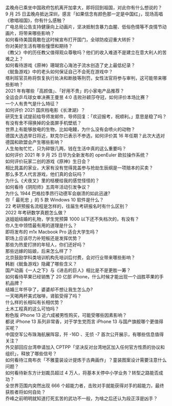 孟晚舟已乘坐中国政府包机离开加拿大，即将回到祖国，对此你有什么想说的？  
9 月 25 日孟晚舟抵达深圳，感言「如果信念有颜色那一定是中国红」，现场高唱《歌唱祖国》，你有什么感触？  
广电总局公告支持健康向上动画片，坚决抵制含暴力血腥、低俗色情等不良情节动画片，将带来哪些影响？  
如何看待美国竟敢在这时候宣布打开国门，全球防疫迎重大转折？  
你对美好生活有哪些憧憬和期待？  
《教父》中的历任教父值得观众尊敬吗？他们的收入难道不是建立在意大利人的苦难之上？  
如何看待游戏《原神》珊瑚宫心海池子流水创造了史上最低纪录？  
《鱿鱼游戏》中的老头如何保证自己不会死在游戏中？  
塔利班官员称将恢复执行处决和断肢等刑罚，女性法官将参与审判，这可能带来哪些影响？  
2021 年有哪些「高颜值」、「好用不贵」的小家电产品推荐？  
全运会乒乓球女单决赛王曼昱 4:0 击败孙颖莎夺冠，如何评价本场比赛？  
一个人有贵气是什么特征？  
如何评价 2021 国庆档电影《长津湖》？  
研究生复试提前给导师发邮件，导师回复：「欢迎报考，祝顺利。」意思是稳了吗？  
有没有舍不得换掉的全面屏手机壁纸？  
世界上有能够放电的生物，比如电鳗，为什么没有会喷火的动物？  
德国大选选举日将近，默克尔已表示不参选，如何评价其 16 年任期？此次大选对德国和欧盟会产生哪些影响？  
人生匆匆忙忙，只为碎银几两，钱在生活中真的这么重要吗？  
如何评价 2021 年 9 月 25 日华为全新发布的 openEuler 欧拉操作系统？  
如何评价玩家二创的游戏《原神》生日会？  
相比晁盖的家业，大家有没有觉得晁盖参与抢劫生辰纲是一项赔本的买卖？  
那么多艺人代言游戏，他们真的会玩吗？  
为什么《犬夜叉》里的桔梗给我的感觉怪怪的？  
如何看待《阴阳师》五周年活动引发争议？  
为什么 1944 巴格拉季昂行动德军会崩溃的如此迅速?  
你「 最死忠 」的 5 款 Windows 10 软件是什么？  
22 考研预报名流程是怎样的，往届生考研报名时有什么区别？  
2022 年考研数学真题怎么做？  
送姐姐结婚的礼物，学生党预算 1000 以下还不失档次的，有没有？  
你人生中领悟最有用的道理是什么？  
即将发布的 m1x Macbook Pro 适合大学生吗？  
职场上应该尽力补短板还是发挥优势？  
那些为热爱打拼的年轻人，你们还好吗？  
那些远嫁的姑娘，后来怎么样了？  
北京鼓励学科类培训机构先培训后付费，会对行业带来哪些影响？  
韩剧《鱿鱼游戏》隐藏了哪些含义？  
国产动画《一人之下》与《进击的巨人》相比是不是更胜一筹？  
如何看待苹果已经销售了 20 亿部 iPhone，什么时候才能出现一个战胜苹果的手机品牌？  
结婚三年怀孕了，婆婆却不想让我生怎么办?  
一天喝两杯美式咖啡，肾脏受得了吗？  
什么样的长相叫有长相优势？  
土木工程真的这么可怕吗？  
粉色版 iPhone 13 近六成被男性购买，可能受哪些因素影响？  
都说 iPhone 13 系列非常香，对于学生党而言 iPhone 13 与国产旗舰哪个更值得买呢？  
中国空军公布珠海航展阵容，歼 -16D 、无侦 -7 首次公开展示，有哪些信息值得关注？  
外交部回应台湾申请加入 CPTPP「坚决反对台湾地区加入任何官方性质的协议和组织」，释放了哪些信号？  
如何看待江南布衣「不雅童装设计提炼于古典画作」？童装图案设计需要注意什么问题？  
如何看待新东方计划裁员超过 4 万人，将基本关停中小学业务？转型之路能否成功？  
全世界范围内突然出现 666 个超能力者，击败对手就能获得对手的超能力，最终获胜者将如何自处？  
乔峰之前明明就知道打死玄苦的武功不一般，为啥之后还认为段正淳是凶手？  
